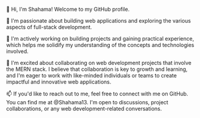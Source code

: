 👋 Hi, I'm Shahama! Welcome to my GitHub profile.

👀 I'm passionate about building web applications and exploring the various aspects of full-stack development.

🌱 I'm actively working on building projects and gaining practical experience, which helps me solidify my understanding of the concepts and technologies involved.

💞️ I'm excited about collaborating on web development projects that involve the MERN stack. I believe that collaboration is key to growth and learning, and I'm eager to work with like-minded individuals or teams to create impactful and innovative web applications.

📫 If you'd like to reach out to me, feel free to connect with me on GitHub. You can find me at @Shahama13. I'm open to discussions, project collaborations, or any web development-related conversations.


